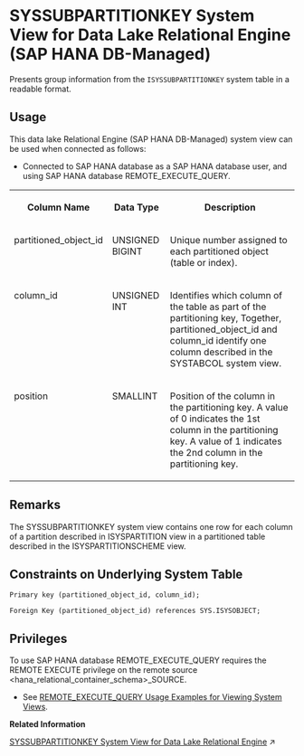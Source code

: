 <!-- loio2f22651a93ca4950bf80048c3907a3af -->

# SYSSUBPARTITIONKEY System View for Data Lake Relational Engine \(SAP HANA DB-Managed\)

Presents group information from the `ISYSSUBPARTITIONKEY` system table in a readable format.



## Usage

This data lake Relational Engine \(SAP HANA DB-Managed\) system view can be used when connected as follows:

-   Connected to SAP HANA database as a SAP HANA database user, and using SAP HANA database REMOTE\_EXECUTE\_QUERY.





<table>
<tr>
<th valign="top">

Column Name

</th>
<th valign="top">

Data Type

</th>
<th valign="top">

Description

</th>
</tr>
<tr>
<td valign="top">

partitioned\_object\_id

</td>
<td valign="top">

UNSIGNED BIGINT

</td>
<td valign="top">

Unique number assigned to each partitioned object \(table or index\).

</td>
</tr>
<tr>
<td valign="top">

column\_id

</td>
<td valign="top">

UNSIGNED INT

</td>
<td valign="top">

Identifies which column of the table as part of the partitioning key, Together, partitioned\_object\_id and column\_id identify one column described in the SYSTABCOL system view.

</td>
</tr>
<tr>
<td valign="top">

position

</td>
<td valign="top">

SMALLINT

</td>
<td valign="top">

Position of the column in the partitioning key. A value of 0 indicates the 1st column in the partitioning key. A value of 1 indicates the 2nd column in the partitioning key.

</td>
</tr>
</table>



<a name="loio2f22651a93ca4950bf80048c3907a3af__section_wf2_hdf_xrb"/>

## Remarks

The SYSSUBPARTITIONKEY system view contains one row for each column of a partition described in ISYSPARTITION view in a partitioned table described in the ISYSPARTITIONSCHEME view.



<a name="loio2f22651a93ca4950bf80048c3907a3af__section_czr_hdf_xrb"/>

## Constraints on Underlying System Table

```
Primary key (partitioned_object_id, column_id);
```

```
Foreign Key (partitioned_object_id) references SYS.ISYSOBJECT;
```



<a name="loio2f22651a93ca4950bf80048c3907a3af__section_gj1_wy1_4yb"/>

## Privileges

To use SAP HANA database REMOTE\_EXECUTE\_QUERY requires the REMOTE EXECUTE privilege on the remote source <hana\_relational\_container\_schema\>\_SOURCE.

-   See [REMOTE\_EXECUTE\_QUERY Usage Examples for Viewing System Views](https://help.sap.com/docs/SAP_HANA_DATA_LAKE/a898e08b84f21015969fa437e89860c8/ada51c0074354a5f99b60c14cffb653c.html).

**Related Information**  


[SYSSUBPARTITIONKEY System View for Data Lake Relational Engine](https://help.sap.com/viewer/19b3964099384f178ad08f2d348232a9/2024_1_QRC/en-US/a5d5d40e84f2101581f6a7a7c5027bbf.html "Presents group information from the ISYSSUBPARTITIONKEY system table in a readable format.") :arrow_upper_right:

